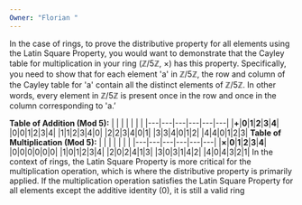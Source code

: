 ```yaml
---
Owner: "Florian "
---
```

In the case of rings, to prove the distributive property for all elements using the Latin Square Property, you would want to demonstrate that the Cayley table for multiplication in your ring (ℤ/5ℤ, ×) has this property. Specifically, you need to show that for each element 'a' in ℤ/5ℤ, the row and column of the Cayley table for 'a' contain all the distinct elements of ℤ/5ℤ. In other words, every element in ℤ/5ℤ is present once in the row and once in the column corresponding to 'a.’
  
**Table of Addition (Mod 5):**
|   |   |   |   |   |   |
|---|---|---|---|---|---|
|**+**|**0**|**1**|**2**|**3**|**4**|
|0|0|1|2|3|4|
|1|1|2|3|4|0|
|2|2|3|4|0|1|
|3|3|4|0|1|2|
|4|4|0|1|2|3|
**Table of Multiplication (Mod 5):**
|   |   |   |   |   |   |
|---|---|---|---|---|---|
|**×**|**0**|**1**|**2**|**3**|**4**|
|0|0|0|0|0|0|
|1|0|1|2|3|4|
|2|0|2|4|1|3|
|3|0|3|1|4|2|
|4|0|4|3|2|1|
In the context of rings, the Latin Square Property is more critical for the multiplication operation, which is where the distributive property is primarily applied. If the multiplication operation satisfies the Latin Square Property for all elements except the additive identity (0), it is still a valid ring